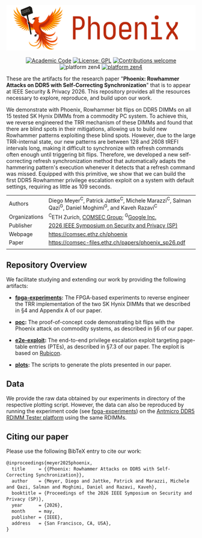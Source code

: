 ![alt text](images/phoenix-logo.png)

<p align="center">
  <a href="#"><img src="https://img.shields.io/badge/Origin-Academic%20Code-C1ACA0.svg?style=flat" alt="Academic Code"></a>
  <a href="https://opensource.org/licenses/gpl-3-0"><img src="https://img.shields.io/badge/License-GPLv3-yellow.svg" alt="License: GPL"></a>
  <a href="#"><img src="https://img.shields.io/badge/Contributions-Welcome!-orange.svg?style=flat" alt="Contributions welcome"></a>
  <img src="https://img.shields.io/badge/Platform-AMD%20Zen%204-blue" alt="platform zen4">
  <a href="https://www.cve.org/cverecord?id=CVE-2025-6202"><img src="https://img.shields.io/badge/CVE-2025--6202-red" alt="platform zen4"></a>
</p>

These are the artifacts for the research paper "**Phoenix: Rowhammer Attacks on DDR5 with Self-Correcting Synchronization**" that is to appear at IEEE Security & Privacy 2026. This repository provides all the resources necessary to explore, reproduce, and build upon our work.

We demonstrate with Phoenix, Rowhammer bit flips on DDR5 DIMMs on all 15 tested SK Hynix DIMMs from a commodity PC system. To achieve this, we reverse engineered the TRR mechanism of these DIMMs and found that there are blind spots in their mitigations, allowing us to build new Rowhammer patterns exploiting these blind spots. However, due to the large TRR-internal state, our new patterns are between 128 and 2608 tREFI intervals long, making it difficult to synchronize with refresh commands often enough until triggering bit flips. Therefore, we developed a new self-correcting refresh synchronization method that automatically adapts the hammering pattern's execution whenever it detects that a refresh command was missed. Equipped with this primitive, we show that we can build the first DDR5 Rowhammer privilege escalation exploit on a system with default settings, requiring as little as 109 seconds.

| | |
| --------------| --------------------------------------------------------------------
| Authors       | Diego Meyer<sup>C</sup>, Patrick Jattke<sup>C</sup>, Michele Marazzi<sup>C</sup>, Salman Qazi<sup>G</sup>, Daniel Moghimi<sup>G</sup>, and Kaveh Razavi<sup>C</sup>
| Organizations  | <sup>C</sup>ETH Zurich, [COMSEC Group](https://comsec.ethz.ch/); <sup>G</sup>[Google Inc.](https://security.googleblog.com/2025/09/supporting-rowhammer-research-to.html)
| Publisher     | [2026 IEEE Symposium on Security and Privacy (SP)](https://www.ieee-security.org/TC/SP2026/)
| Webpage       | https://comsec.ethz.ch/phoenix
| Paper         | https://comsec-files.ethz.ch/papers/phoenix_sp26.pdf
| | |

## Repository Overview

We facilitate studying and extending our work by providing the following artifacts:

- **[fpga-experiments](fpga-experiments/README.md):** The FPGA-based experiments to reverse engineer the TRR implementation of the two SK Hynix DIMMs that we described in §4 and Appendix A of our paper.

- **[poc](poc/README.md):** The proof-of-concept code demonstrating bit flips with the Phoenix attack on commodity systems, as described in §6 of our paper.

- **[e2e-exploit](e2e-exploit/README.md):** The end-to-end privilege escalation exploit targeting page-table entries (PTEs), as described in §7.3 of our paper. The exploit is based on [Rubicon](https://github.com/comsec-group/rubicon).

- **[plots](plots/README.md):** The scripts to generate the plots presented in our paper. 

## Data

We provide the raw data obtained by our experiments in directory of the respective plotting script. However, the data can also be reproduced by running the experiment code (see [fpga-experiments](fpga-experiments/README.md)) on the [Antmicro DDR5 RDIMM Tester platform](https://github.com/antmicro/rdimm-ddr5-tester) using the same RDIMMs.

## Citing our paper

Please use the following BibTeX entry to cite our work:

```
@inproceedings{meyer2025phoenix,
  title     = {{Phoenix: Rowhammer Attacks on DDR5 with Self-Correcting Synchronization}},
  author    = {Meyer, Diego and Jattke, Patrick and Marazzi, Michele and Qazi, Salman and Moghimi, Daniel and Razavi, Kaveh},
  booktitle = {Proceedings of the 2026 IEEE Symposium on Security and Privacy (SP)},
  year      = {2026},
  month     = may,
  publisher = {IEEE},
  address   = {San Francisco, CA, USA},
}
```

